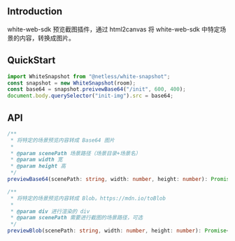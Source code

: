 ## Introduction
white-web-sdk 预览截图插件，通过 html2canvas 将 white-web-sdk 中特定场景的内容，转换成图片。

## QuickStart

```typescript 
import WhiteSnapshot from "@netless/white-snapshot";
const snapshot = new WhiteSnapshot(room);
const base64 = snapshot.preivewBase64("/init", 600, 400);
document.body.querySelector("init-img").src = base64;
```

## API

```typescript
/**
 * 将特定的场景预览内容转成 Base64 图片
 *
 * @param scenePath 场景路径（场景目录+场景名）
 * @param width 宽
 * @param height 高
 */
previewBase64(scenePath: string, width: number, height: number): Promise<string>;

/**
 * 将特定的场景预览内容转成 Blob。https://mdn.io/toBlob
 *
 * @param div 进行渲染的 div
 * @param scenePath 需要进行截图的场景路径，可选
 */
previewBlob(scenePath: string, width: number, height: number): Promise<Blob>;
```